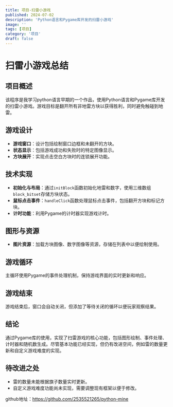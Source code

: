```yaml
---
title: 项目-扫雷小游戏
published: 2024-07-02
description: 'Python语言和Pygame库开发的扫雷小游戏'
image: ''
tags: [项目]
category: '项目'
draft: false 
---
```


# 扫雷小游戏总结

## 项目概述
该程序是我学习python语言早期的一个作品，使用Python语言和Pygame库开发的扫雷小游戏。游戏目标是翻开所有非地雷方块以获得胜利，同时避免触碰到地雷。

## 游戏设计
- **游戏窗口**：设计包括绘制窗口边框和未翻开的方块。
- **状态显示**：包括游戏成功和失败时的特定图像显示。
- **方块展开**：实现点击空白方块时的连锁展开功能。

## 技术实现
- **初始化与布局**：通过`initBlock`函数初始化地雷和数字，使用三维数组`block_bitset`存储方块状态。
- **鼠标点击事件**：`handleClick`函数处理鼠标点击事件，包括翻开方块和标记方块。
- **计时功能**：利用Pygame的计时器实现游戏计时。

## 图形与资源
- **图片资源**：加载方块图像、数字图像等资源，存储在列表中以便绘制使用。

## 游戏循环
主循环使用Pygame的事件处理机制，保持游戏界面的实时更新和响应。

## 游戏结束
游戏结束后，窗口会自动关闭，但添加了等待关闭的循环以便玩家观察结果。

## 结论
通过Pygame库的使用，实现了扫雷游戏的核心功能，包括图形绘制、事件处理、计时器和随机数生成。尽管基本功能已经实现，但仍有改进空间，例如雷的数量更新和自定义游戏难度的实现。

## 待改进之处
- 雷的数量未能根据旗子数量实时更新。
- 自定义游戏难度功能尚未实现，需要调整现有框架以便于修改。


github地址：https://github.com/2535521265/python-mine